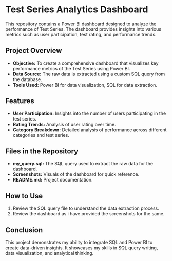 # Test Series Analytics Dashboard

This repository contains a Power BI dashboard designed to analyze the performance of Test Series. The dashboard provides insights into various metrics such as user participation, test rating, and performance trends.

## Project Overview

- **Objective:** To create a comprehensive dashboard that visualizes key performance metrics of the Test Series using Power BI.
- **Data Source:** The raw data is extracted using a custom SQL query from the database.
- **Tools Used:** Power BI for data visualization, SQL for data extraction.

## Features

- **User Participation:** Insights into the number of users participating in the test series.
- **Rating Trends:** Analysis of user rating over time.
- **Category Breakdown:** Detailed analysis of performance across different categories and test series.

## Files in the Repository

- **my_query.sql:** The SQL query used to extract the raw data for the dashboard.
- **Screenshots:** Visuals of the dashboard for quick reference.
- **README.md:** Project documentation.

## How to Use

1. Review the SQL query file to understand the data extraction process.
2. Review the dashboard as i have provided the screenshots for the same.

## Conclusion

This project demonstrates my ability to integrate SQL and Power BI to create data-driven insights. It showcases my skills in SQL query writing, data visualization, and analytical thinking.
